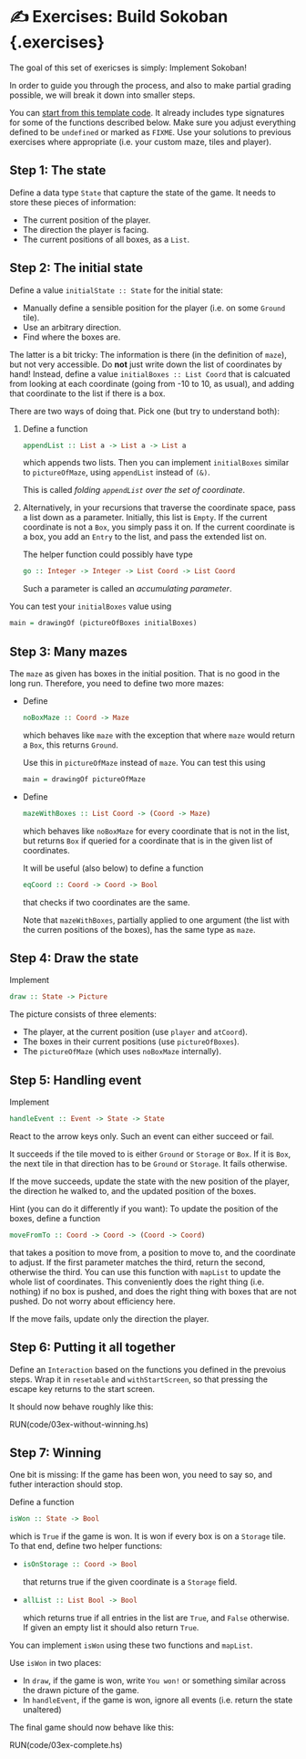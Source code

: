 ✍️ Exercises: Build Sokoban {.exercises}
========================

The goal of this set of exericses is simply: Implement Sokoban!

In order to guide you through the process, and also to make partial grading possible, we will break it down into smaller steps.

You can [start from this
template code](EDIT(code/03ex-template.hs)).
It already includes type signatures for some of the functions described below.
Make sure you adjust everything defined to be `undefined` or marked as `FIXME`.
Use your solutions to previous exercises where appropriate (i.e. your
custom maze, tiles and player).

Step 1: The state
-----------------

Define a data type `State` that capture the state of the game. It needs to store these
pieces of information:

 * The current position of the player.
 * The direction the player is facing.
 * The current positions of all boxes, as a `List`.

Step 2: The initial state
-------------------------

Define a value `initialState :: State` for the initial state:

 * Manually define a sensible position for the player (i.e. on some `Ground` tile).
 * Use an arbitrary direction.
 * Find where the boxes are.

The latter is a bit tricky: The information is there (in the definition of `maze`), but not very accessible. Do **not** just write down the list of coordinates by hand! Instead, define a value `initialBoxes :: List Coord` that is calcuated from looking at each coordinate (going from -10 to 10, as usual), and adding that coordinate to the list if there is a box.

There are two ways of doing that. Pick one (but try to understand both):

 1. Define a function
    ```haskell
    appendList :: List a -> List a -> List a
    ```
    which appends two lists. Then you can implement `initialBoxes` similar to
    `pictureOfMaze`, using `appendList` instead of `(&)`.

    This is called *folding `appendList` over the set of coordinate*.

 2. Alternatively, in your recursions that traverse the coordinate space, pass
    a list down as a parameter. Initially, this list is `Empty`. If the current
    coordinate is not a `Box`, you simply pass it on. If the current coordinate
    is a box, you add an `Entry` to the list, and pass the extended list on.

    The helper function could possibly have type
    ```haskell
    go :: Integer -> Integer -> List Coord -> List Coord
    ```

    Such a parameter is called an *accumulating parameter*.

You can test your `initialBoxes` value using
```haskell
main = drawingOf (pictureOfBoxes initialBoxes)
```

Step 3: Many mazes
------------------

The `maze` as given has boxes in the initial position. That is no good in the
long run. Therefore, you need to define two more mazes:

 *  Define
    ```haskell
    noBoxMaze :: Coord -> Maze
    ```
    which behaves like `maze` with the exception that where `maze` would return
    a `Box`, this returns  `Ground`.

    Use this in `pictureOfMaze` instead of `maze`. You can test this using

    ```haskell
    main = drawingOf pictureOfMaze
    ```

 *  Define
    ```haskell
    mazeWithBoxes :: List Coord -> (Coord -> Maze)
    ```
    which behaves like
    `noBoxMaze` for every coordinate that is not in the list, but returns `Box`
    if queried for a coordinate that is in the given list of coordinates.

    It will be useful (also below) to define a function
    ```haskell
    eqCoord :: Coord -> Coord -> Bool
    ```
    that checks if two coordinates are the same.

    Note that `mazeWithBoxes`, partially applied to one argument (the list with
    the curren positions of the boxes), has the same type as `maze`.


Step 4: Draw the state
----------------------

Implement
```haskell
draw :: State -> Picture
```

The picture consists of three elements:

 * The player, at the current position (use `player` and `atCoord`).
 * The boxes in their current positions (use `pictureOfBoxes`).
 * The `pictureOfMaze` (which uses `noBoxMaze` internally).


Step 5: Handling event
----------------------

Implement
```haskell
handleEvent :: Event -> State -> State
```
React to the arrow keys only. Such an event can either succeed or fail.

It succeeds if the tile moved to is either `Ground` or `Storage` or `Box`. If
it is `Box`, the next tile in that direction has to be `Ground` or `Storage`.
It fails otherwise.

If the move succeeds, update the state with the new position of the player, the
direction he walked to, and the updated position of the boxes.

Hint (you can do it differently if you want): To update the position of the
boxes, define a function
```haskell
moveFromTo :: Coord -> Coord -> (Coord -> Coord)
```
that takes a position to move from, a position to move to, and the coordinate
to adjust. If the first parameter matches the third, return the second,
otherwise the third. You can use this function with `mapList` to update the
whole list of coordinates. This conveniently does the right thing (i.e.
nothing) if no box is pushed, and does the right thing with boxes that are not
pushed. Do not worry about efficiency here.

If the move fails, update only the direction the player.

Step 6: Putting it all together
-------------------------------

Define an `Interaction` based on the functions you defined in the prevoius
steps. Wrap it in `resetable` and `withStartScreen`, so that pressing the
escape key returns to the start screen.

It should now behave roughly like this:

RUN(code/03ex-without-winning.hs)

Step 7: Winning
---------------

One bit is missing: If the game has been won, you need to say so, and futher interaction should stop.

Define a function
```haskell
isWon :: State -> Bool
```
which is `True` if the game is won. It is won if every box is on a `Storage` tile. To that end, define two helper functions:

 * ```haskell
   isOnStorage :: Coord -> Bool
   ```
   that returns true if the given coordinate is a `Storage` field.

 * ```haskell
   allList :: List Bool -> Bool
   ```
   which returns true if all entries in the list are `True`, and `False`
   otherwise. If given an empty list it should also return `True`.

You can implement `isWon` using these two functions and `mapList`.

Use `isWon` in two places:

 * In `draw`, if the game is won, write `You won!` or something similar across
   the drawn picture of the game.
 * In `handleEvent`, if the game is won, ignore all events (i.e. return the state unaltered)

The final game should now behave like this:

RUN(code/03ex-complete.hs)


